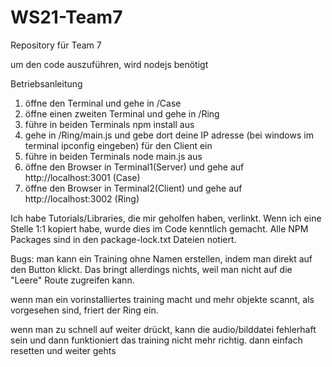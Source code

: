 # WS21-Team7

Repository für Team 7

um den code auszuführen, wird nodejs benötigt

Betriebsanleitung

1. öffne den Terminal und gehe in /Case
2. öffne einen zweiten Terminal und gehe in /Ring
3. führe in beiden Terminals npm install aus
4. gehe in /Ring/main.js und gebe dort deine IP adresse (bei windows im terminal ipconfig eingeben) für den Client ein
5. führe in beiden Terminals node main.js aus
6. öffne den Browser in Terminal1(Server) und gehe auf http://localhost:3001 (Case)
7. öffne den Browser in Terminal2(Client) und gehe auf http://localhost:3002 (Ring)

Ich habe Tutorials/Libraries, die mir geholfen haben, verlinkt. Wenn ich eine Stelle 1:1 kopiert habe, wurde dies im Code kenntlich gemacht.
Alle NPM Packages sind in den package-lock.txt Dateien notiert.

Bugs:
man kann ein Training ohne Namen erstellen, indem man direkt auf den Button klickt. Das bringt allerdings nichts, weil man nicht auf die "Leere" Route zugreifen kann.

wenn man ein vorinstalliertes training macht und mehr objekte scannt, als vorgesehen sind, friert der Ring ein.

wenn man zu schnell auf weiter drückt, kann die audio/bilddatei fehlerhaft sein und dann funktioniert das training nicht mehr richtig. dann einfach resetten und weiter gehts
